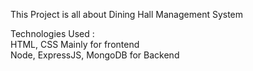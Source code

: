 This Project is all about Dining Hall Management System

Technologies Used : <br>
    HTML, CSS Mainly for frontend <br>
    Node, ExpressJS, MongoDB for Backend 


